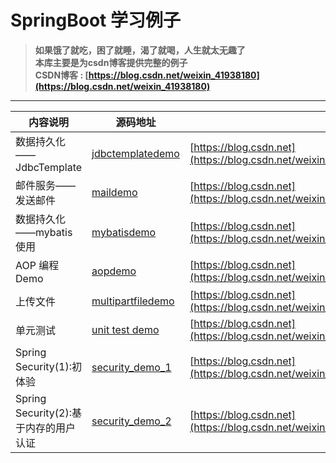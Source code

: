 # SpringBoot 学习例子
> **如果饿了就吃，困了就睡，渴了就喝，人生就太无趣了**  
> **本库主要是为csdn博客提供完整的例子**  
> **CSDN博客 : [https://blog.csdn.net/weixin_41938180](https://blog.csdn.net/weixin_41938180)**
---


内容说明  | 源码地址  | 博客地址
---- | ----- | ------ 
数据持久化——JdbcTemplate  | [jdbctemplatedemo](./jdbctemplatedemo) | [https://blog.csdn.net](https://blog.csdn.net/weixin_41938180/article/details/104656117)
邮件服务——发送邮件  | [maildemo](./maildemo) | [https://blog.csdn.net](https://blog.csdn.net/weixin_41938180/article/details/104723587)
数据持久化——mybatis使用 | [mybatisdemo](./mybatisdemo) |[https://blog.csdn.net](https://blog.csdn.net/weixin_41938180/article/details/104747564)
AOP 编程Demo | [aopdemo](./aopdemo) | [https://blog.csdn.net](https://blog.csdn.net/weixin_41938180/article/details/105008986)
上传文件 | [multipartfiledemo](./multipartfiledemo) | [https://blog.csdn.net](https://blog.csdn.net/weixin_41938180/article/details/105125204)
单元测试 | [unit test demo](./mybatisdemo) | [https://blog.csdn.net](https://blog.csdn.net/weixin_41938180/article/details/105128061)
Spring Security(1):初体验 | [security_demo_1](./security_demo_1) | [https://blog.csdn.net](https://blog.csdn.net/weixin_41938180/article/details/105372811)
Spring Security(2):基于内存的用户认证 | [security_demo_2](./security_demo_2) | [https://blog.csdn.net](https://blog.csdn.net/weixin_41938180/article/details/105393735)